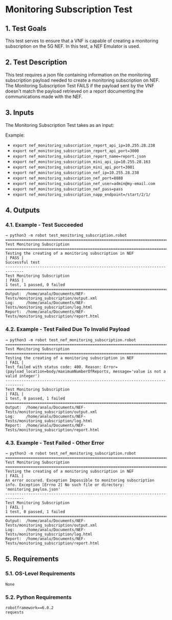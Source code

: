 # Monitoring Subscription Test

## 1. Test Goals

This test serves to ensure that a VNF is capable of creating a monitoring subscription on the 5G NEF. In this test, a NEF Emulator is used.

## 2. Test Description

This test requires a json file containing information on the monitoring subscription payload needed to create a monitoring subscription on NEF. The Monitoring Subscription Test FAILS if the payload sent by the VNF doesn't match the payload retrieved on a report documenting the communications made with the NEF.

## 3. Inputs

The Monitoring Subscription Test takes as an input:

Example:
- `export nef_monitoring_subscription_report_api_ip=10.255.28.238`
- `export nef_monitoring_subscription_report_api_port=3000`
- `export nef_monitoring_subscription_report_name=report.json`
- `export nef_monitoring_subscription_mini_api_ip=10.255.28.163`
- `export nef_monitoring_subscription_mini_api_port=3001`
- `export nef_monitoring_subscription_nef_ip=10.255.28.238`
- `export nef_monitoring_subscription_nef_port=8888`
- `export nef_monitoring_subscription_nef_user=admin@my-email.com`
- `export nef_monitoring_subscription_nef_pass=pass`
- `export nef_monitoring_subscription_napp_endpoint=/start/2/1/`

## 4. Outputs

### 4.1. Example - Test Succeeded

``` 
→ python3 -m robot test_monitoring_subscription.robot 
==============================================================================
Test Monitoring Subscription                                                  
==============================================================================
Testing the creating of a monitoring subscription in NEF              | PASS |
Successful test
------------------------------------------------------------------------------
Test Monitoring Subscription                                          | PASS |
1 test, 1 passed, 0 failed
==============================================================================
Output:  /home/analu/Documents/NEF-Tests/monitoring_subscription/output.xml
Log:     /home/analu/Documents/NEF-Tests/monitoring_subscription/log.html
Report:  /home/analu/Documents/NEF-Tests/monitoring_subscription/report.html
```

### 4.2. Example - Test Failed Due To Invalid Payload

``` 
→ python3 -m robot test_nef_monitoring_subscription.robot 
==============================================================================
Test Monitoring Subscription                                                  
==============================================================================
Testing the creating of a monitoring subscription in NEF              | FAIL |
Test failed with status code: 400. Reason: Error=(payload_location=body/maximumNumberOfReports, message='value is not a valid integer')
------------------------------------------------------------------------------
Test Monitoring Subscription                                          | FAIL |
1 test, 0 passed, 1 failed
==============================================================================
Output:  /home/analu/Documents/NEF-Tests/monitoring_subscription/output.xml
Log:     /home/analu/Documents/NEF-Tests/monitoring_subscription/log.html
Report:  /home/analu/Documents/NEF-Tests/monitoring_subscription/report.html
```

### 4.3. Example - Test Failed - Other Error

``` 
→ python3 -m robot test_nef_monitoring_subscription.robot 
==============================================================================
Test Monitoring Subscription                                                  
==============================================================================
Testing the creating of a monitoring subscription in NEF              | FAIL |
An error occured. Exception Impossible to monitoring subscription info. Exception [Errno 2] No such file or directory: 'monitoring_payloa.json'
------------------------------------------------------------------------------
Test Monitoring Subscription                                          | FAIL |
1 test, 0 passed, 1 failed
==============================================================================
Output:  /home/analu/Documents/NEF-Tests/monitoring_subscription/output.xml
Log:     /home/analu/Documents/NEF-Tests/monitoring_subscription/log.html
Report:  /home/analu/Documents/NEF-Tests/monitoring_subscription/report.html
```



## 5. Requirements

### 5.1. OS-Level Requirements

`None`

### 5.2. Python Requirements

```
robotframework==6.0.2
requests
```

